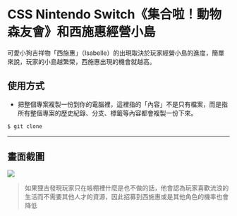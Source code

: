 # CSS Nintendo Switch《集合啦！動物森友會》和西施惠經營小島

可愛小狗吉祥物「西施惠」（Isabelle）的出現取決於玩家經營小島的進度，簡單來說，玩家的小島越繁榮，西施惠出現的機會就越高。

## 使用方式
- 把整個專案複製一份到你的電腦裡，這裡指的「內容」不是只有檔案，而是指所有整個專案的歷史紀錄、分支、標籤等內容都會複製一份下來。
```sh
$ git clone
```

----

## 畫面截圖
![](https://i.imgur.com/kYpIUJd.png)
> 如果狸吉發現玩家只在帳棚裡什麼是也不做的話，他會認為玩家喜歡流浪的生活而不需要其他人才的資源，因此招募到西施惠或是其他角色的機率也會降低
